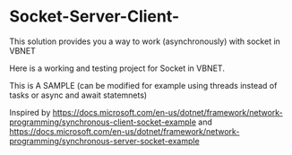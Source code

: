 # Socket-Server-Client-
This solution provides you a way to work (asynchronously) with socket in VBNET

Here is a working and testing project for Socket in VBNET.

This is A SAMPLE (can be modified for example using threads instead of tasks or async and await statemnets) 

Inspired by https://docs.microsoft.com/en-us/dotnet/framework/network-programming/synchronous-client-socket-example and https://docs.microsoft.com/en-us/dotnet/framework/network-programming/synchronous-server-socket-example


